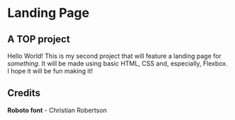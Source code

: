 # Landing Page
## A TOP project

Hello World! This is my second project that will feature a landing page for *something*. It will be made using basic HTML, CSS and, especially, Flexbox. I hope it will be fun making it!

## Credits

**Roboto font** - Christian Robertson
